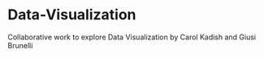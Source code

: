 # Data-Visualization
Collaborative work to explore Data Visualization
by Carol Kadish and Giusi Brunelli
